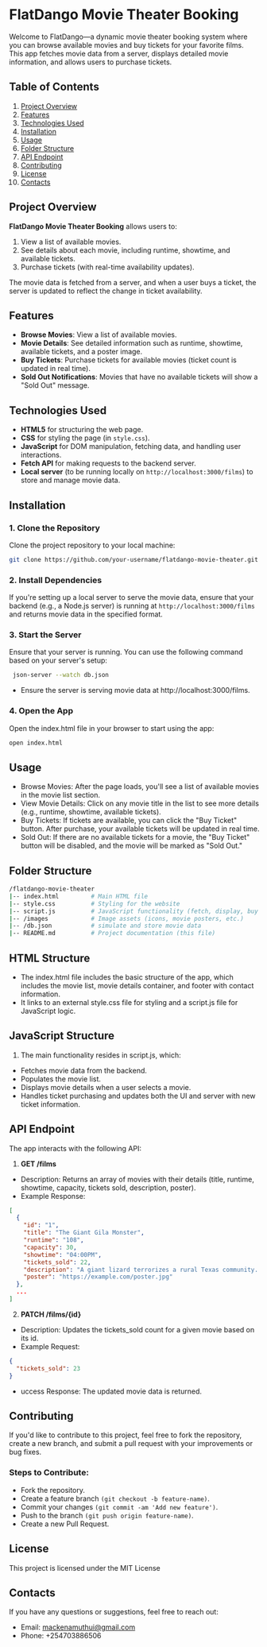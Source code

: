 # FlatDango Movie Theater Booking
Welcome to FlatDango—a dynamic movie theater booking system where you can browse available movies and buy tickets for your favorite films. This app fetches movie data from a server, displays detailed movie information, and allows users to purchase tickets.

## Table of Contents
1. [Project Overview](#project-overview)
2. [Features](#features)
3. [Technologies Used](#technologies-used)
4. [Installation](#installation)
5. [Usage](#usage)
6. [Folder Structure](#folder-structure)
7. [API Endpoint](#api-endpoint)
8. [Contributing](#contributing)
9. [License](#license)
10. [Contacts](#contacts)

## Project Overview

**FlatDango Movie Theater Booking** allows users to:
1. View a list of available movies.
2. See details about each movie, including runtime, showtime, and available tickets.
3. Purchase tickets (with real-time availability updates).

The movie data is fetched from a server, and when a user buys a ticket, the server is updated to reflect the change in ticket availability.

## Features

- **Browse Movies**: View a list of available movies.
- **Movie Details**: See detailed information such as runtime, showtime, available tickets, and a poster image.
- **Buy Tickets**: Purchase tickets for available movies (ticket count is updated in real time).
- **Sold Out Notifications**: Movies that have no available tickets will show a "Sold Out" message.

## Technologies Used

- **HTML5** for structuring the web page.
- **CSS** for styling the page (in `style.css`).
- **JavaScript** for DOM manipulation, fetching data, and handling user interactions.
- **Fetch API** for making requests to the backend server.
- **Local server** (to be running locally on `http://localhost:3000/films`) to store and manage movie data.

## Installation

### 1. Clone the Repository
Clone the project repository to your local machine:

```bash
git clone https://github.com/your-username/flatdango-movie-theater.git
```

### 2. Install Dependencies
If you're setting up a local server to serve the movie data, ensure that your backend (e.g., a Node.js server) is running at `http://localhost:3000/films` and returns movie data in the specified format.

### 3. Start the Server
Ensure that your server is running. You can use the following command based on your server's setup:
```bash
 json-server --watch db.json
```
 - Ensure the server is serving movie data at http://localhost:3000/films.

 ### 4. Open the App
Open the index.html file in your browser to start using the app:
```bash
open index.html
```
## Usage
- Browse Movies: After the page loads, you'll see a list of available movies in the movie list section.
- View Movie Details: Click on any movie title in the list to see more details (e.g., runtime, showtime, available tickets).
- Buy Tickets: If tickets are available, you can click the "Buy Ticket" button. After purchase, your available tickets will be updated in real time.
- Sold Out: If there are no available tickets for a movie, the "Buy Ticket" button will be disabled, and the movie will be marked as "Sold Out."

## Folder Structure
```bash
/flatdango-movie-theater
|-- index.html         # Main HTML file
|-- style.css          # Styling for the website
|-- script.js          # JavaScript functionality (fetch, display, buy tickets)
|-- /images            # Image assets (icons, movie posters, etc.)
|-- /db.json           # simulate and store movie data
|-- README.md          # Project documentation (this file)
```
## HTML Structure
- The index.html file includes the basic structure of the app, which includes the movie list, movie details container, and footer with contact information.
- It links to an external style.css file for styling and a script.js file for JavaScript logic.

## JavaScript Structure
1. The main functionality resides in script.js, which:
  - Fetches movie data from the backend.
  - Populates the movie list.
  - Displays movie details when a user selects a movie.
  - Handles ticket purchasing and updates both the UI and server with new ticket information.

## API Endpoint
The app interacts with the following  API:

1. **GET /films**
- Description: Returns an array of movies with their details (title, runtime, showtime, capacity, tickets sold, description, poster).
- Example Response:
````json
[
  {
    "id": "1",
    "title": "The Giant Gila Monster",
    "runtime": "108",
    "capacity": 30,
    "showtime": "04:00PM",
    "tickets_sold": 22,
    "description": "A giant lizard terrorizes a rural Texas community...",
    "poster": "https://example.com/poster.jpg"
  },
  ...
]
````
2. **PATCH /films/{id}**
- Description: Updates the tickets_sold count for a given movie based on its id.
- Example Request:
````json
{
  "tickets_sold": 23
}
````
- uccess Response: The updated movie data is returned.

## Contributing
If you'd like to contribute to this project, feel free to fork the repository, create a new branch, and submit a pull request with your improvements or bug fixes.

### Steps to Contribute:
- Fork the repository.
- Create a feature branch `(git checkout -b feature-name)`.
- Commit your changes `(git commit -am 'Add new feature')`.
- Push to the branch `(git push origin feature-name)`.
- Create a new Pull Request.

## License
This project is licensed under the MIT License 

## Contacts

If you have any questions or suggestions, feel free to reach out:

- Email: mackenamuthui@gmail.com
- Phone: +254703886506
